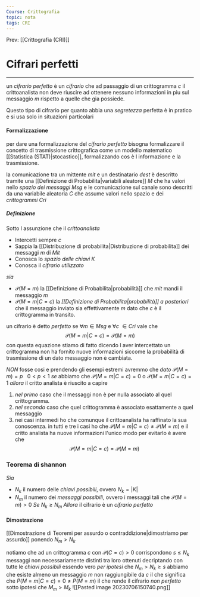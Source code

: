```yaml
---
Course: Crittografia
topic: nota
tags: CRI
---
```


Prev: [[Crittografia (CRI)]]

# Cifrari perfetti
---
un _cifrario perfetto_ è un _cifrario_ che ad passaggio di un crittogramma $c$ il crittoanalista non deve riuscire ad ottenere nessuno informazioni in piu sul messaggio $m$ rispetto a quelle che gia possiede. 

Questo tipo di cifrario per quanto abbia una _segretezza_ perfetta è in pratico e si usa solo in situazioni particolari 

#### Formalizzazione
per dare una formalizzazione del _cifrario perfetto_ bisogna formalizzare il concetto di trasmissione crittografica come un modello matematico [[Statistica (STAT)|stocastico]], formalizzando cos è l informazione e la trasmissione.


la comunicazione tra un mittente $mit$ e un destinatario $dest$ è descritto tramite una [[Definizione di Probabilita|variabili aleatore]] $M$ che ha valori nello _spazio dei messaggi_ $Msg$ e le comunicazione sul canale sono descritti da una variabile aleatoria $C$ che assume valori nello spazio e dei _crittogrammi_ $Cri$  
##### Definizione
Sotto l assunzione che il _crittoanalista_  
- Intercetti sempre $c$
- Sappia la [[Distribuzione di probabilita|Distribuzione di probabilita]] dei messaggi $m$ di $Mit$
- Conosca lo _spazio delle chiavi_ $K$
- Conosca il _cifrario utilizzato_

_sia_
- $\mathcal{P}(M=m)$ la [[Definizione di Probabilita|probabilità]] che $mit$ mandi il messaggio $m$
- $\mathcal{P}(M=m|C=c)$ la _[[Definizione di Probabilita|probabilità]] a posteriori_ che il messaggio inviato sia effettivamente $m$ dato che $c$ è il crittogramma in transito.


un cifrario è detto _perfetto_ se $\forall m \in Msg$ e $\forall c \ \in Cri$ vale che $$\mathcal{P}(M=m|C=c) = \mathcal{P}(M=m)$$
con questa equazione stiamo di fatto dicendo l aver intercettato un crittogramma non ha fornito nuove informazioni siccome la probabilità di trasmissione  di un dato messaggio non è cambiata. 

_NON_ fosse cosi e prendendo gli esempi estremi avremmo che 
_dato_ $\mathcal{P}(M=m)=p \ \ \ 0 <p<1$ 
_se_ abbiamo che $\mathcal{P}(M=m|C=c) = 0$ o $\mathcal{P}(M=m|C=c) = 1$
_allora_ il critto analista è riuscito a capire
1. _nel primo_ caso che il messaggi non è per nulla associato al quel crittogramma.
2. _nel secondo_ caso che quel crittogramma è associato esattamente a quel messaggio
3. nei casi intermedi ho che comunque il crittoanalista ha raffinato la sua conoscenza.
in tutti e tre i casi ho che $\mathcal{P}(M=m|C=c) \not= \mathcal{P}(M=m)$ e il critto analista ha nuove informazioni
l'unico modo per evitarlo è avere che$$\mathcal{P}(M=m|C=c) = \mathcal{P}(M=m)$$

### Teorema di shannon
_Sia_ 
- $N_{k}$ il numero delle _chiavi possibili_, ovvero $N_{k}=|K|$ 
- $N_{m}$  il numero dei _messaggi possibili_, ovvero i messaggi tali che $\mathcal{P}(M=m)>0$ 
_Se_ $N_{k}\geq N_{m}$
_Allora_ il cifrario è un _cifrario perfetto_ 

#### Dimostrazione
[[Dimostrazione di Teoremi per assurdo o contraddizione|dimostriamo per assurdo]] ponendo $N_m>N_k$

notiamo che ad un crittogramma $c$ con $\mathcal{P}(C=c)>0$ corrispondono $s \leq N_{k}$ messaggi non necessariamente distinti tra loro ottenuti decriptando con tutte le _chiavi possibili_
essendo vero _per ipotesi_ che $N_{m}>N_{k} \geq s$ abbiamo che esiste almeno un messaggio $m$ non raggiungibile da $c$ il che significa che $P(M=m|C=c) = 0 \not =P(M=m)$ il che rende il cifrario _non perfetto_ sotto ipotesi che $M_{m}>M_{k}$
![[Pasted image 20230706150740.png]]






